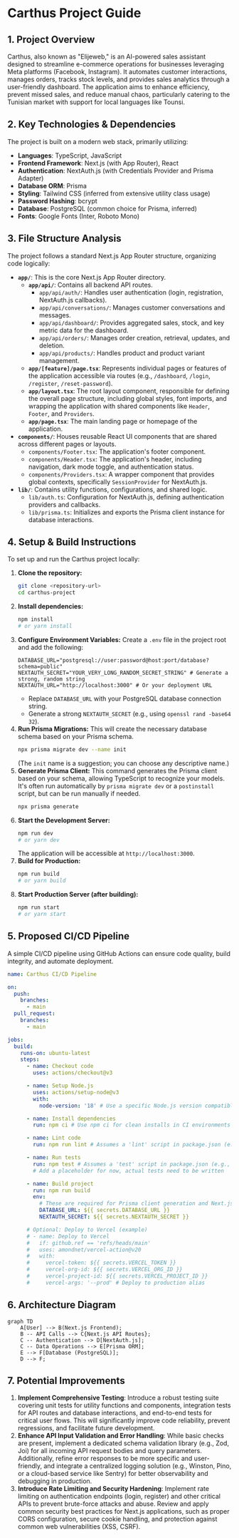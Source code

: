 # Carthus Project Guide

## 1. Project Overview

Carthus, also known as "Elijeweb," is an AI-powered sales assistant designed to streamline e-commerce operations for businesses leveraging Meta platforms (Facebook, Instagram). It automates customer interactions, manages orders, tracks stock levels, and provides sales analytics through a user-friendly dashboard. The application aims to enhance efficiency, prevent missed sales, and reduce manual chaos, particularly catering to the Tunisian market with support for local languages like Tounsi.

## 2. Key Technologies & Dependencies

The project is built on a modern web stack, primarily utilizing:

*   **Languages**: TypeScript, JavaScript
*   **Frontend Framework**: Next.js (with App Router), React
*   **Authentication**: NextAuth.js (with Credentials Provider and Prisma Adapter)
*   **Database ORM**: Prisma
*   **Styling**: Tailwind CSS (inferred from extensive utility class usage)
*   **Password Hashing**: bcrypt
*   **Database**: PostgreSQL (common choice for Prisma, inferred)
*   **Fonts**: Google Fonts (Inter, Roboto Mono)

## 3. File Structure Analysis

The project follows a standard Next.js App Router structure, organizing code logically:

*   **`app/`**: This is the core Next.js App Router directory.
    *   **`app/api/`**: Contains all backend API routes.
        *   `app/api/auth/`: Handles user authentication (login, registration, NextAuth.js callbacks).
        *   `app/api/conversations/`: Manages customer conversations and messages.
        *   `app/api/dashboard/`: Provides aggregated sales, stock, and key metric data for the dashboard.
        *   `app/api/orders/`: Manages order creation, retrieval, updates, and deletion.
        *   `app/api/products/`: Handles product and product variant management.
    *   **`app/[feature]/page.tsx`**: Represents individual pages or features of the application accessible via routes (e.g., `/dashboard`, `/login`, `/register`, `/reset-password`).
    *   **`app/layout.tsx`**: The root layout component, responsible for defining the overall page structure, including global styles, font imports, and wrapping the application with shared components like `Header`, `Footer`, and `Providers`.
    *   **`app/page.tsx`**: The main landing page or homepage of the application.
*   **`components/`**: Houses reusable React UI components that are shared across different pages or layouts.
    *   `components/Footer.tsx`: The application's footer component.
    *   `components/Header.tsx`: The application's header, including navigation, dark mode toggle, and authentication status.
    *   `components/Providers.tsx`: A wrapper component that provides global contexts, specifically `SessionProvider` for NextAuth.js.
*   **`lib/`**: Contains utility functions, configurations, and shared logic.
    *   `lib/auth.ts`: Configuration for NextAuth.js, defining authentication providers and callbacks.
    *   `lib/prisma.ts`: Initializes and exports the Prisma client instance for database interactions.

## 4. Setup & Build Instructions

To set up and run the Carthus project locally:

1.  **Clone the repository:**
    ```bash
    git clone <repository-url>
    cd carthus-project
    ```
2.  **Install dependencies:**
    ```bash
    npm install
    # or yarn install
    ```
3.  **Configure Environment Variables:**
    Create a `.env` file in the project root and add the following:
    ```env
    DATABASE_URL="postgresql://user:password@host:port/database?schema=public"
    NEXTAUTH_SECRET="YOUR_VERY_LONG_RANDOM_SECRET_STRING" # Generate a strong, random string
    NEXTAUTH_URL="http://localhost:3000" # Or your deployment URL
    ```
    *   Replace `DATABASE_URL` with your PostgreSQL database connection string.
    *   Generate a strong `NEXTAUTH_SECRET` (e.g., using `openssl rand -base64 32`).
4.  **Run Prisma Migrations:**
    This will create the necessary database schema based on your Prisma schema.
    ```bash
    npx prisma migrate dev --name init
    ```
    (The `init` name is a suggestion; you can choose any descriptive name.)
5.  **Generate Prisma Client:**
    This command generates the Prisma client based on your schema, allowing TypeScript to recognize your models. It's often run automatically by `prisma migrate dev` or a `postinstall` script, but can be run manually if needed.
    ```bash
    npx prisma generate
    ```
6.  **Start the Development Server:**
    ```bash
    npm run dev
    # or yarn dev
    ```
    The application will be accessible at `http://localhost:3000`.
7.  **Build for Production:**
    ```bash
    npm run build
    # or yarn build
    ```
8.  **Start Production Server (after building):**
    ```bash
    npm run start
    # or yarn start
    ```

## 5. Proposed CI/CD Pipeline

A simple CI/CD pipeline using GitHub Actions can ensure code quality, build integrity, and automate deployment.

```yaml
name: Carthus CI/CD Pipeline

on:
  push:
    branches:
      - main
  pull_request:
    branches:
      - main

jobs:
  build:
    runs-on: ubuntu-latest
    steps:
      - name: Checkout code
        uses: actions/checkout@v3

      - name: Setup Node.js
        uses: actions/setup-node@v3
        with:
          node-version: '18' # Use a specific Node.js version compatible with Next.js

      - name: Install dependencies
        run: npm ci # Use npm ci for clean installs in CI environments

      - name: Lint code
        run: npm run lint # Assumes a 'lint' script in package.json (e.g., eslint)

      - name: Run tests
        run: npm test # Assumes a 'test' script in package.json (e.g., Jest, React Testing Library)
        # Add a placeholder for now, actual tests need to be written

      - name: Build project
        run: npm run build
        env:
          # These are required for Prisma client generation and Next.js build process
          DATABASE_URL: ${{ secrets.DATABASE_URL }}
          NEXTAUTH_SECRET: ${{ secrets.NEXTAUTH_SECRET }}

      # Optional: Deploy to Vercel (example)
      # - name: Deploy to Vercel
      #   if: github.ref == 'refs/heads/main'
      #   uses: amondnet/vercel-action@v20
      #   with:
      #     vercel-token: ${{ secrets.VERCEL_TOKEN }}
      #     vercel-org-id: ${{ secrets.VERCEL_ORG_ID }}
      #     vercel-project-id: ${{ secrets.VERCEL_PROJECT_ID }}
      #     vercel-args: '--prod' # Deploy to production alias
```

## 6. Architecture Diagram

```mermaid
graph TD
    A[User] --> B(Next.js Frontend);
    B -- API Calls --> C{Next.js API Routes};
    C -- Authentication --> D[NextAuth.js];
    C -- Data Operations --> E[Prisma ORM];
    E --> F[Database (PostgreSQL)];
    D --> F;
```

## 7. Potential Improvements

1.  **Implement Comprehensive Testing**: Introduce a robust testing suite covering unit tests for utility functions and components, integration tests for API routes and database interactions, and end-to-end tests for critical user flows. This will significantly improve code reliability, prevent regressions, and facilitate future development.
2.  **Enhance API Input Validation and Error Handling**: While basic checks are present, implement a dedicated schema validation library (e.g., Zod, Joi) for all incoming API request bodies and query parameters. Additionally, refine error responses to be more specific and user-friendly, and integrate a centralized logging solution (e.g., Winston, Pino, or a cloud-based service like Sentry) for better observability and debugging in production.
3.  **Introduce Rate Limiting and Security Hardening**: Implement rate limiting on authentication endpoints (login, register) and other critical APIs to prevent brute-force attacks and abuse. Review and apply common security best practices for Next.js applications, such as proper CORS configuration, secure cookie handling, and protection against common web vulnerabilities (XSS, CSRF).